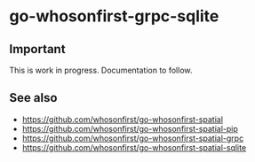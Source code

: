 # go-whosonfirst-grpc-sqlite

## Important

This is work in progress. Documentation to follow.

## See also

* https://github.com/whosonfirst/go-whosonfirst-spatial
* https://github.com/whosonfirst/go-whosonfirst-spatial-pip
* https://github.com/whosonfirst/go-whosonfirst-spatial-grpc
* https://github.com/whosonfirst/go-whosonfirst-spatial-sqlite